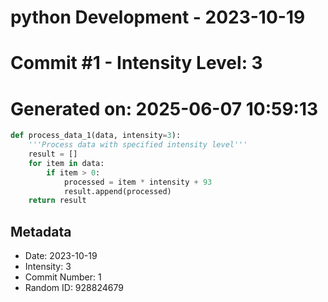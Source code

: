 ﻿# python Development - 2023-10-19
# Commit #1 - Intensity Level: 3
# Generated on: 2025-06-07 10:59:13
```python
def process_data_1(data, intensity=3):
    '''Process data with specified intensity level'''
    result = []
    for item in data:
        if item > 0:
            processed = item * intensity + 93
            result.append(processed)
    return result
```
## Metadata
- Date: 2023-10-19
- Intensity: 3
- Commit Number: 1
- Random ID: 928824679
